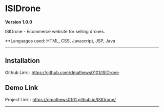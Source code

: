 # ISIDrone

**Version 1.0.0**

ISIDrone - Ecommerce website for selling drones.

**Languages used: HTML, CSS, Javascript, JSP, Java

---

## Installation
Github Link : https://github.com/dmathews0101/ISIDrone


## Demo Link
Project Link : https://dmathews0101.github.io/ISIDrone/ 


---
